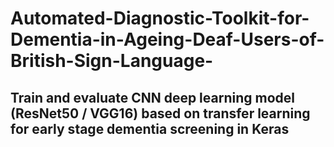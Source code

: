 # Automated-Diagnostic-Toolkit-for-Dementia-in-Ageing-Deaf-Users-of-British-Sign-Language-
## Train and evaluate CNN deep learning model (ResNet50 / VGG16) based on transfer learning for early stage dementia screening in Keras

